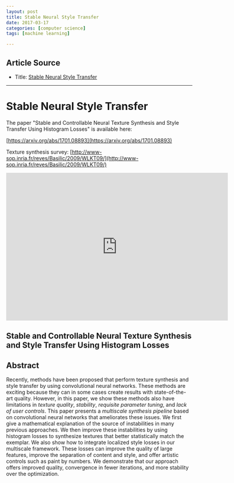 ```yaml
---
layout: post
title: Stable Neural Style Transfer
date: 2017-03-17
categories: [computer science]
tags: [machine learning]

---
```



## Article Source
* Title: [Stable Neural Style Transfer](https://www.youtube.com/watch?v=8u3Hkbev2Gg)


---


Stable Neural Style Transfer
====================================

The paper "Stable and Controllable Neural Texture Synthesis and
Style Transfer Using Histogram Losses" is available here:

[https://arxiv.org/abs/1701.08893](https://arxiv.org/abs/1701.08893)

Texture synthesis survey: [http://www-sop.inria.fr/reves/Basilic/2009/WLKT09/](http://www-sop.inria.fr/reves/Basilic/2009/WLKT09/)

<iframe width="600" height="400" src="https://www.youtube.com/embed/8u3Hkbev2Gg" frameborder="0" allowfullscreen></iframe>

## Stable and Controllable Neural Texture Synthesis and Style Transfer Using Histogram Losses

Abstract
--------

Recently, methods have been proposed that perform texture synthesis and style transfer by using convolutional neural networks. These methods are exciting because they can in some cases create results with state-of-the-art quality. However, in this paper, we show these methods also have limitations in *texture quality*, *stability*, *requisite parameter tuning*, and *lack of user controls*. This paper presents a *multiscale synthesis pipeline* based on convolutional neural networks that ameliorates these issues. We first give a mathematical explanation of the source of instabilities in many previous approaches. We then improve these instabilities by using histogram losses to synthesize textures that better statistically match the exemplar. We also show how to integrate localized style losses in our multiscale framework. These losses can improve the quality of large features, improve the separation of content and style, and offer artistic controls such as paint by numbers. We demonstrate that our approach offers improved quality, convergence in fewer iterations, and more stability over the optimization.